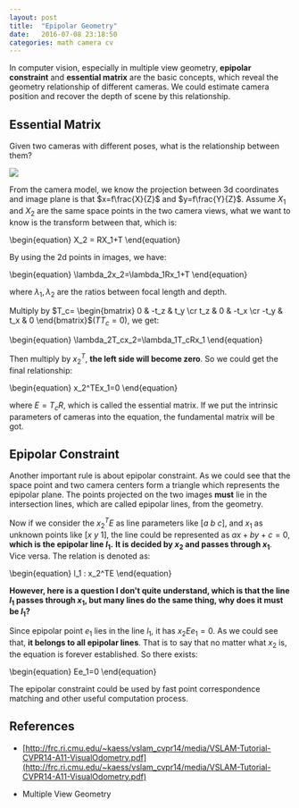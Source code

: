 ```yaml
---
layout: post
title:  "Epipolar Geometry"
date:   2016-07-08 23:18:50
categories: math camera cv
---
```


In computer vision, especially in multiple view geometry, **epipolar constraint** and **essential matrix** are the basic concepts, which reveal the geometry relationship of different cameras. We could estimate camera position and recover the depth of scene by this relationship.

## Essential Matrix ##

Given two cameras with different poses, what is the relationship between them?

![](https://fanxiaochen.github.io/css/pics/epipolar-geometry.png)

From the camera model, we know the projection between 3d coordinates and image plane is that $x=f\frac{X}{Z}$ and $y=f\frac{Y}{Z}$. Assume $X_1$ and $X_2$ are the same space points in the two camera views, what we want to know is the transform between that, which is:

\begin{equation}
X_2 = RX_1+T
\end{equation}

By using the 2d points in images, we have:

\begin{equation}
\lambda_2x_2=\lambda_1Rx_1+T
\end{equation}

where $\lambda_1, \lambda_2$ are the ratios between focal length and depth.

Multiply by $T_c=
\begin{bmatrix}
0 & -t_z & t_y  \cr 
t_z & 0 & -t_x \cr 
-t_y & t_x & 0 
\end{bmatrix}$($TT_c=0$), we get:

\begin{equation}
\lambda_2T_cx_2=\lambda_1T_cRx_1
\end{equation}

Then multiply by $x_2^T$, **the left side will become zero**. So we could get the final relationship:

\begin{equation}
x_2^TEx_1=0
\end{equation}

where $E=T_cR$, which is called the essential matrix. If we put the intrinsic parameters of cameras into the equation, the fundamental matrix will be got.


## Epipolar Constraint ##

Another important rule is about epipolar constraint. As we could see that the space point and two camera centers form a triangle which represents the epipolar plane. The points projected on the two images **must** lie in the intersection lines, which are called epipolar lines, from the geometry. 

Now if we consider the $x_2^TE$ as line parameters like $[a \ b \ c]$, and $x_1$ as unknown points like $[x \ y \ 1]$, the line could be represented as $ax+by+c=0$, **which is the epipolar line $l_1$.** **It is decided by $x_2$ and passes through $x_1$**. Vice versa. The relation is denoted as:

\begin{equation}
l_1 : x_2^TE
\end{equation}

**However, here is a question I don\'t quite understand, which is that the line $l_1$ passes through $x_1$, but many lines do the same thing, why does it must be $l_1$?**

Since epipolar point $e_1$ lies in the line $l_1$, it has $x_2Ee_1=0$. As we could see that, **it belongs to all epipolar lines**. That is to say that no matter what $x_2$ is, the equation is forever established. So there exists:

\begin{equation}
Ee_1=0
\end{equation}

The epipolar constraint could be used by fast point correspondence matching and other useful computation process.


## References ##

 - [http://frc.ri.cmu.edu/~kaess/vslam_cvpr14/media/VSLAM-Tutorial-CVPR14-A11-VisualOdometry.pdf](http://frc.ri.cmu.edu/~kaess/vslam_cvpr14/media/VSLAM-Tutorial-CVPR14-A11-VisualOdometry.pdf)

 

 - Multiple View Geometry

